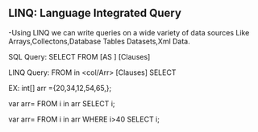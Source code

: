 LINQ: Language Integrated Query
-----
-Using LINQ we can write queries on a wide variety of data sources Like Arrays,Collectons,Database Tables
 Datasets,Xml Data.
 
SQL Query: SELECT <ColNames> FROM <TableName> [AS <alias>] [Clauses]

LINQ Query:  FROM <alias> in <col/Arr> [Clauses] SELECT <alias>
 
 EX: int[] arr ={20,34,12,54,65,};
 
  var arr= FROM i in arr SELECT i;
  
  var arr= FROM i in arr WHERE i>40 SELECT i;
           
 
